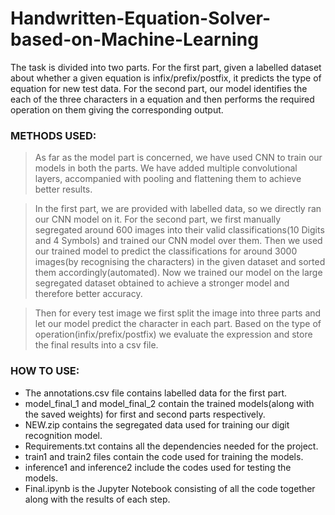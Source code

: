 # Handwritten-Equation-Solver-based-on-Machine-Learning

The task is divided into two parts. For the first part, given a labelled dataset about whether a given equation is infix/prefix/postfix, it predicts the type of equation for new test data. For the second part, our model identifies the each of the three characters in a equation and then performs the required operation on them giving the corresponding output. 

### **METHODS USED:**
	
>As far as the model part is concerned, we have used CNN to train our models in both the parts. We have added multiple convolutional layers, accompanied with pooling and flattening them to achieve better results.
 
>In the first part, we are provided with labelled data, so we directly ran our CNN model on it. For the second part, we first manually segregated around 600 images into their valid classifications(10 Digits and 4 Symbols) and trained our CNN model over them. Then we used our trained model to predict the classifications for around 3000 images(by recognising the characters) in the given dataset and sorted them accordingly(automated). Now we trained our model on the large segregated dataset obtained to achieve a stronger model and therefore better accuracy.

>Then for every test image we first split the image into three parts and let our model predict the character in each part. Based on the type of operation(infix/prefix/postfix) we evaluate the expression and store the final results into a csv file.



### **HOW TO USE:**

* The annotations.csv file contains labelled data for the first part.
* model_final_1 and model_final_2 contain the trained models(along with the saved weights) for first and second parts respectively.
* NEW.zip contains the segregated data used for training our digit recognition model.
* Requirements.txt contains all the dependencies needed for the project.
* train1 and train2 files contain the code used for training the models.
* inference1 and inference2 include the codes used for testing the models.
* Final.ipynb is the Jupyter Notebook consisting of all the code together along with the results of each step.
